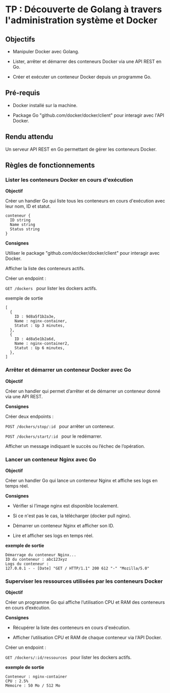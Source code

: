 # TP : Découverte de Golang à travers l'administration système et Docker

## Objectifs

- Manipuler Docker avec Golang.

- Lister, arrêter et démarrer des conteneurs Docker via une API REST en Go.

- Créer et exécuter un conteneur Docker depuis un programme Go.

## Pré-requis

- Docker installé sur la machine.

- Package Go "github.com/docker/docker/client" pour interagir avec l'API Docker.

## Rendu attendu

Un serveur API REST en Go permettant de gérer les conteneurs Docker.

## Règles de fonctionnements

### Lister les conteneurs Docker en cours d'exécution

**Objectif**

Créer un handler Go qui liste tous les conteneurs en cours d'exécution avec leur nom, ID et statut.
```
conteneur {
  ID string
  Name string
  Status string
}
```

**Consignes**

Utiliser le package "github.com/docker/docker/client" pour interagir avec Docker.

Afficher la liste des conteneurs actifs.

Créer un endpoint :

```GET /dockers ``` pour lister les dockers actifs.

exemple de sortie

```
[
  {
    ID : 9d8a5f1b2a3e, 
    Name : nginx-container,  
    Statut : Up 3 minutes,
  }, 
  {
    ID : 4d8a5e1b2a6d, 
    Name : nginx-container2,  
    Statut : Up 6 minutes,
  },
]
```

### Arrêter et démarrer un conteneur Docker avec Go

**Objectif**

Créer un handler qui permet d’arrêter et de démarrer un conteneur donné via une API REST.

**Consignes**

Créer deux endpoints :

```POST /dockers/stop/:id ``` pour arrêter un conteneur.

```POST /dockers/start/:id ``` pour le redémarrer.

Afficher un message indiquant le succès ou l’échec de l’opération.

### Lancer un conteneur Nginx avec Go

**Objectif**

Créer un handler Go qui lance un conteneur Nginx et affiche ses logs en temps réel.

**Consignes**

- Vérifier si l’image nginx est disponible localement.

- Si ce n'est pas le cas, la télécharger (docker pull nginx).

- Démarrer un conteneur Nginx et afficher son ID.

- Lire et afficher ses logs en temps réel.

**exemple de sortie**
```
Démarrage du conteneur Nginx...  
ID du conteneur : abc123xyz  
Logs du conteneur :  
127.0.0.1 - - [Date] "GET / HTTP/1.1" 200 612 "-" "Mozilla/5.0"
```

### Superviser les ressources utilisées par les conteneurs Docker

**Objectif**

Créer un programme Go qui affiche l’utilisation CPU et RAM des conteneurs en cours d’exécution.

**Consignes**

- Récupérer la liste des conteneurs en cours d'exécution.

- Afficher l’utilisation CPU et RAM de chaque conteneur via l'API Docker.

Créer un endpoint :

```GET /dockers/:id/ressources ``` pour lister les dockers actifs.

**exemple de sortie**
```
Conteneur : nginx-container  
CPU : 2.5%  
Mémoire : 50 Mo / 512 Mo  
```
